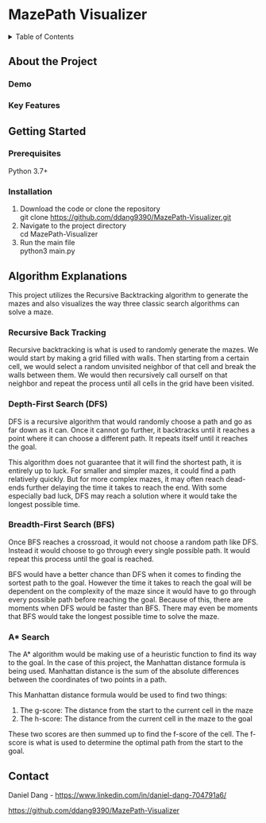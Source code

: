 # MazePath Visualizer

<details>
    <summary>Table of Contents</summary>
    <ol>
            <li><a href="#about">About the Project</a></li>
            <ul>
                <li><a href="#demo">Demo</a></li>
                <li><a href="#key_features">Key Features</a></li>
            </ul>
            <li><a href="#getting_started">Getting Started</a></li>
            <ul>
                <li><a href="#prereq">Prerequisites</a></li>
                <li><a href="#installation">Installation</a></li>
            </ul>
            <li><a href="#algos">Algorith Explanations</a></li>
            <ul>
                <li><a href="#backtracking">Recursive Backtracking</a></li>
                <li><a href="#dfs">Depth-First Search (DFS)</a></li>
                <li><a href="#bfs">Breadth-First Search (BFS)</a></li>
                <li><a href="#astar">A* Search</a></li>
            </ul>
            <li><a href="#Contact">Contact</a></li>
    </ol>
</details>

## About the Project

### Demo

### Key Features


## Getting Started
### Prerequisites
Python 3.7+

### Installation
1. Download the code or clone the repository  
git clone https://github.com/ddang9390/MazePath-Visualizer.git
2. Navigate to the project directory  
cd MazePath-Visualizer
3. Run the main file  
python3 main.py

## Algorithm Explanations
This project utilizes the Recursive Backtracking algorithm to generate the mazes and also visualizes the way three classic search algorithms can solve a maze.

### Recursive Back Tracking
Recursive backtracking is what is used to randomly generate the mazes. We would start by making a grid filled with walls. Then starting from a certain cell, we would select a random unvisited neighbor of that cell and break the walls between them. We would then recursively call ourself on that neighbor and repeat the process until all cells in the grid have been visited.

### Depth-First Search (DFS)
DFS is a recursive algorithm that would randomly choose a path and go as far down as it can. Once it cannot go further, it backtracks until it reaches a point where it can choose a different path. It repeats itself until it reaches the goal.  

This algorithm does not guarantee that it will find the shortest path, it is entirely up to luck. For smaller and simpler mazes, it could find a path relatively quickly. But for more complex mazes, it may often reach dead-ends further delaying the time it takes to reach the end. With some especially bad luck, DFS may reach a solution where it would take the longest possible time.

### Breadth-First Search (BFS)
Once BFS reaches a crossroad, it would not choose a random path like DFS. Instead it would choose to go through every single possible path. It would repeat this process until the goal is reached.

BFS would have a better chance than DFS when it comes to finding the sortest path to the goal. However the time it takes to reach the goal will be dependent on the complexity of the maze since it would have to go through every possible path before reaching the goal. Because of this, there are moments when DFS would be faster than BFS. There may even be moments that BFS would take the longest possible time to solve the maze.

### A* Search
The A* algorithm would be making use of a heuristic function to find its way to the goal. In the case of this project, the Manhattan distance formula is being used. Manhattan distance is the sum of the absolute differences between the coordinates of two points in a path. 

This Manhattan distance formula would be used to find two things:
1. The g-score: The distance from the start to the current cell in the maze
2. The h-score: The distance from the current cell in the maze to the goal

These two scores are then summed up to find the f-score of the cell. The f-score is what is used to determine the optimal path from the start to the goal. 

## Contact
Daniel Dang - https://www.linkedin.com/in/daniel-dang-704791a6/

https://github.com/ddang9390/MazePath-Visualizer
